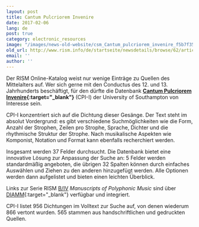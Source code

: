 ```yaml
---
layout: post
title: Cantum Pulcriorem Invenire
date: 2017-02-06
lang: de
post: true
category: electronic_resources
image: "/images/news-old-website/csm_Cantum_pulcriorem_invenire_f5b7f35d9f.jpg"
old_url: http://www.rism.info/de/startseite/newsdetails/browse/62/article/64/cantum-pulcriorem-invenire.html
email: ''
author: ''
---
```



Der RISM Online-Katalog weist nur wenige Einträge zu Quellen des Mittelalters auf. Wer sich gerne mit den Conductus des 12. und 13. Jahrhunderts beschäftigt, für den dürfte die Datenbank **[Cantum Pulcriorem Invenire](http://catalogue.conductus.ac.uk/){:target="_blank"}** (CPI-I) der University of Southampton von Interesse sein.

CPI-I konzentriert sich auf die Dichtung dieser Gesänge. Der Text steht im absolut Vordergrund: es gibt verschiedene Suchmöglichkeiten wie die Form, Anzahl der Strophen, Zeilen pro Strophe, Sprache, Dichter und die rhythmische Struktur der Strophe. Nach musikalische Aspekten wie Komponist, Notation und Format kann ebenfalls recherchiert werden.

Insgesamt werden 37 Felder durchsucht. Die Datenbank bietet eine innovative Lösung zur Anpassung der Suche an: 5 Felder werden standardmäßig angeboten, die übrigen 32 Spalten können durch einfaches Auswählen und Ziehen zu den anderen hinzugefügt werden. Alle Optionen werden dann aufgelistet und bieten einen leichten Überblick.

Links zur Serie RISM [B/IV](/de/publikationen.html#c2619) _Manuscripts of Polyphonic Music_ sind über [DIAMM](http://www.diamm.ac.uk/){:target="_blank"} verfügbar und integriert.

CPI-I listet 956 Dichtungen im Volltext zur Suche auf, von denen wiederum 866 vertont wurden. 565 stammen aus handschriftlichen und gedruckten Quellen.



<script type="text/javascript">var switchTo5x=true;</script><script type="text/javascript" src="http://w.sharethis.com/button/buttons.js"></script><script type="text/javascript">stLight.options({publisher: "9b601438-1ce1-49d8-bfd7-9cff5df54c17", doNotHash: false, doNotCopy: false, hashAddressBar: false});</script>